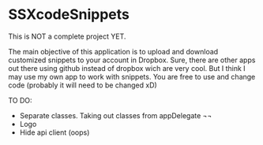 SSXcodeSnippets
===============

This is NOT a complete project YET. 

The main objective of this application is to upload and download customized snippets to your account in Dropbox.
Sure, there are other apps out there using github instead of dropbox wich are very cool. But I think I may use my own app to work with snippets. 
You are free to use and change code (probably it will need to be changed xD)


TO DO:

- Separate classes. Taking out classes from appDelegate ¬¬ 
- Logo 
- Hide api client (oops)
